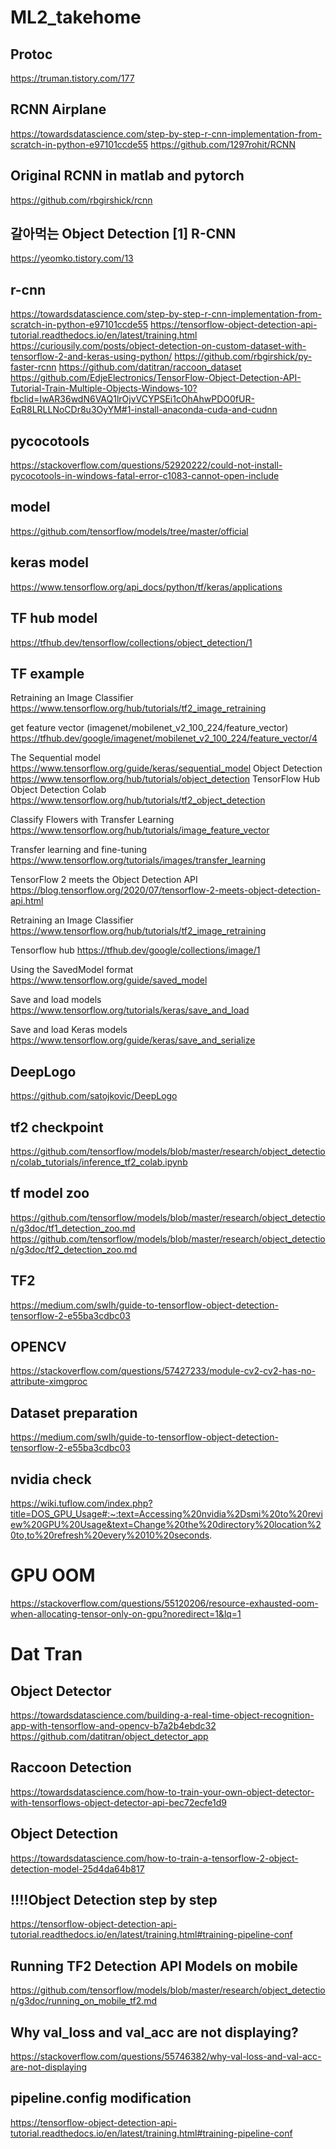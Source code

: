 # ML2_takehome

## Protoc
https://truman.tistory.com/177

## RCNN Airplane
https://towardsdatascience.com/step-by-step-r-cnn-implementation-from-scratch-in-python-e97101ccde55
https://github.com/1297rohit/RCNN

## Original RCNN in matlab and pytorch
https://github.com/rbgirshick/rcnn

## 갈아먹는 Object Detection [1] R-CNN
https://yeomko.tistory.com/13

## r-cnn
https://towardsdatascience.com/step-by-step-r-cnn-implementation-from-scratch-in-python-e97101ccde55
https://tensorflow-object-detection-api-tutorial.readthedocs.io/en/latest/training.html
https://curiousily.com/posts/object-detection-on-custom-dataset-with-tensorflow-2-and-keras-using-python/
https://github.com/rbgirshick/py-faster-rcnn
https://github.com/datitran/raccoon_dataset
https://github.com/EdjeElectronics/TensorFlow-Object-Detection-API-Tutorial-Train-Multiple-Objects-Windows-10?fbclid=IwAR36wdN6VAQ1lrOjvVCYPSEi1cOhAhwPDO0fUR-EqR8LRLLNoCDr8u3OyYM#1-install-anaconda-cuda-and-cudnn

## pycocotools
https://stackoverflow.com/questions/52920222/could-not-install-pycocotools-in-windows-fatal-error-c1083-cannot-open-include

## model
https://github.com/tensorflow/models/tree/master/official

## keras model
https://www.tensorflow.org/api_docs/python/tf/keras/applications

## TF hub model
https://tfhub.dev/tensorflow/collections/object_detection/1

## TF example
Retraining an Image Classifier
https://www.tensorflow.org/hub/tutorials/tf2_image_retraining

get feature vector (imagenet/mobilenet_v2_100_224/feature_vector)
https://tfhub.dev/google/imagenet/mobilenet_v2_100_224/feature_vector/4

The Sequential model
https://www.tensorflow.org/guide/keras/sequential_model
Object Detection
https://www.tensorflow.org/hub/tutorials/object_detection
TensorFlow Hub Object Detection Colab
https://www.tensorflow.org/hub/tutorials/tf2_object_detection

Classify Flowers with Transfer Learning
https://www.tensorflow.org/hub/tutorials/image_feature_vector

Transfer learning and fine-tuning
https://www.tensorflow.org/tutorials/images/transfer_learning

TensorFlow 2 meets the Object Detection API
https://blog.tensorflow.org/2020/07/tensorflow-2-meets-object-detection-api.html

Retraining an Image Classifier
https://www.tensorflow.org/hub/tutorials/tf2_image_retraining

Tensorflow hub
https://tfhub.dev/google/collections/image/1

Using the SavedModel format
https://www.tensorflow.org/guide/saved_model

Save and load models
https://www.tensorflow.org/tutorials/keras/save_and_load

Save and load Keras models
https://www.tensorflow.org/guide/keras/save_and_serialize

## DeepLogo
https://github.com/satojkovic/DeepLogo

## tf2 checkpoint
https://github.com/tensorflow/models/blob/master/research/object_detection/colab_tutorials/inference_tf2_colab.ipynb

## tf model zoo
https://github.com/tensorflow/models/blob/master/research/object_detection/g3doc/tf1_detection_zoo.md
https://github.com/tensorflow/models/blob/master/research/object_detection/g3doc/tf2_detection_zoo.md

## TF2
https://medium.com/swlh/guide-to-tensorflow-object-detection-tensorflow-2-e55ba3cdbc03

## OPENCV
https://stackoverflow.com/questions/57427233/module-cv2-cv2-has-no-attribute-ximgproc

## Dataset preparation
https://medium.com/swlh/guide-to-tensorflow-object-detection-tensorflow-2-e55ba3cdbc03

## nvidia check
https://wiki.tuflow.com/index.php?title=DOS_GPU_Usage#:~:text=Accessing%20nvidia%2Dsmi%20to%20review%20GPU%20Usage&text=Change%20the%20directory%20location%20to,to%20refresh%20every%2010%20seconds.

# GPU OOM
https://stackoverflow.com/questions/55120206/resource-exhausted-oom-when-allocating-tensor-only-on-gpu?noredirect=1&lq=1

# Dat Tran
## Object Detector
https://towardsdatascience.com/building-a-real-time-object-recognition-app-with-tensorflow-and-opencv-b7a2b4ebdc32
https://github.com/datitran/object_detector_app
## Raccoon Detection 
https://towardsdatascience.com/how-to-train-your-own-object-detector-with-tensorflows-object-detector-api-bec72ecfe1d9

## Object Detection
https://towardsdatascience.com/how-to-train-a-tensorflow-2-object-detection-model-25d4da64b817

## !!!!Object Detection step by step 
https://tensorflow-object-detection-api-tutorial.readthedocs.io/en/latest/training.html#training-pipeline-conf

## Running TF2 Detection API Models on mobile
https://github.com/tensorflow/models/blob/master/research/object_detection/g3doc/running_on_mobile_tf2.md

## Why val_loss and val_acc are not displaying?
https://stackoverflow.com/questions/55746382/why-val-loss-and-val-acc-are-not-displaying

## pipeline.config modification
https://tensorflow-object-detection-api-tutorial.readthedocs.io/en/latest/training.html#training-pipeline-conf

